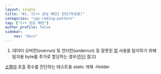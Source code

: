 ```yaml
---
layout: single
title: "#1. [C++ 코딩 패턴] 진단(작성중)"
categories: "cpp-coding-pattern"
tag: ["C++ 코딩 패턴"]
author_profile: false
sidebar: 
    nav: "docs"
---
```


1. 데이터 오버런(overrun) 및 언더런(underrun) 등 잘못된 [힙](https://tango1202.github.io/legacy-cpp-guide/legacy-cpp-guide-memory-segment/#%ED%9E%99) 사용을 탐지하기 위해 탐지용 byte를 추가로 할당하는 경우([진단](https://tango1202.github.io/cpp-coding-pattern/cpp-coding-pattern-diagnostics/) 참고)


[소멸자](https://tango1202.github.io/legacy-cpp-oop/legacy-cpp-oop-destructors/) 호출 횟수를 진단하는 테스트용 static 개체 -Holder


